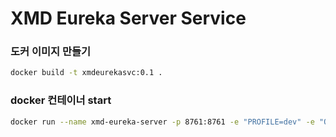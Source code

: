 # XMD Eureka Server Service



### 도커 이미지 만들기
```bash 
docker build -t xmdeurekasvc:0.1 .    
```

### docker 컨테이너  start 
```bash
docker run --name xmd-eureka-server -p 8761:8761 -e "PROFILE=dev" -e "OTEL_EXPORTER_OTLP_ENDPOINT=192.168.219.103" xmdeurekasvc:0.1  
```


